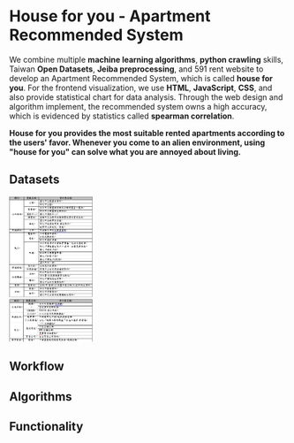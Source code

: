 # House for you - Apartment Recommended System


We combine multiple <b>machine learning algorithms</b>, <b>python crawling</b> skills, Taiwan <b>Open Datasets</b>, <b>Jeiba preprocessing</b>, 
and 591 rent website to develop an Apartment Recommended System, which is called <b>house for you</b>. For the frontend visualization, we
use <b>HTML</b>, <b>JavaScript</b>, <b>CSS</b>, and also provide statistical chart for data analysis. Through the web design and algorithm implement, 
the recommended system owns a high accuracy, which is evidenced by statistics called <b>spearman correlation</b>.

<b>House for you provides the most suitable rented apartments according to the users' favor. 
Whenever you come to an alien environment, using "house for you" can solve what you are annoyed about living.</b>


## Datasets

<div class="row">
  <div class="column">
    <img src="github_img/dataset1.png" alt="Snow" style="width:30%; text-align:center">
  </div>
  <div class="column">
    <img src="github_img/dataset2.png" alt="Forest" style="width:30%; text-align:center">
  </div>
</div>




## Workflow

## Algorithms

## Functionality
